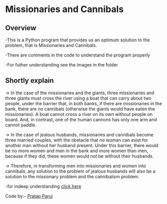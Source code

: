 # Missionaries and Cannibals 
## Overview

-This is a Python program that provides us an optimum solution to the problem, that is Missionaries and Cannibals. 

-There are comments in the code to understand the program properly 

-For futher understanding see the images in the folder

## Shortly explain
-> In the case of the missionaries and the giants, three missionaries and three giants must cross the river using a boat that can carry about two people,
under the barrier that, in both banks, if there are missionaries in the bank, there are no cannibals (otherwise the giants would have eaten the missionaries).
A boat cannot cross a river on its own without people on board. And, in contrast, one of the human cannons has only one arm and cannot paddle.

-> In the case of jealous husbands, missionaries and cannibals become three married couples, with the obstacle that no woman can exist for another man without
her husband present. Under this barrier, there would be no more women and men in the bank and more women than men, because if they did, these women would not 
be without their husbands. 

-> Therefore, in transforming men into missionaries and women into cannibals, any solution to the problem of jealous husbands will also 
be a solution to the missionary problem and the cannibalism problem.
 
-for indeep understanding [click here](https://en.wikipedia.org/wiki/Missionaries_and_cannibals_problem)
 
Code by:- [Pratap Parui](https://github.com/pratap360)
